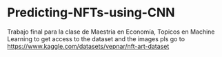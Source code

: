 # Predicting-NFTs-using-CNN
Trabajo final para la clase de Maestria en Economía, Topicos en Machine Learning
to get access to the dataset and the images pls go to https://www.kaggle.com/datasets/vepnar/nft-art-dataset
